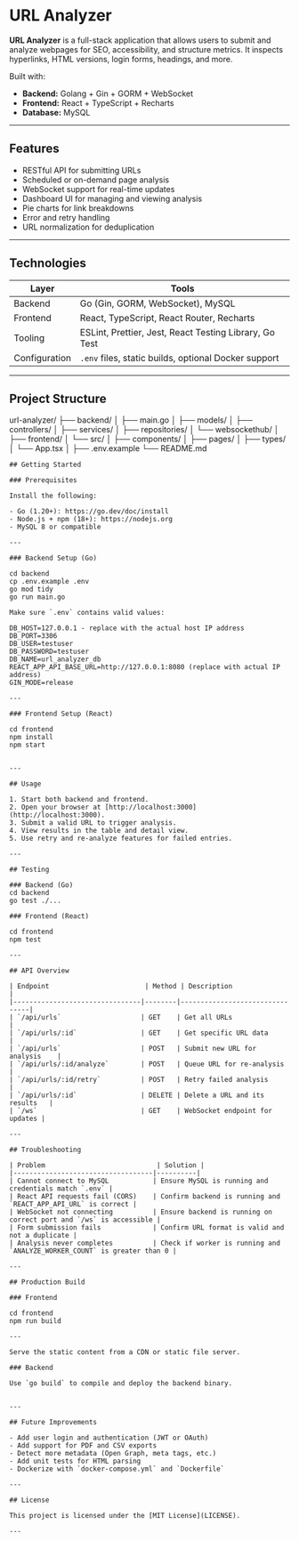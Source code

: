 # URL Analyzer

**URL Analyzer** is a full-stack application that allows users to submit and analyze webpages for SEO, accessibility, and structure metrics. It inspects hyperlinks, HTML versions, login forms, headings, and more.

Built with:

- **Backend:** Golang + Gin + GORM + WebSocket
- **Frontend:** React + TypeScript + Recharts
- **Database:** MySQL

---

## Features

- RESTful API for submitting URLs
- Scheduled or on-demand page analysis
- WebSocket support for real-time updates
- Dashboard UI for managing and viewing analysis
- Pie charts for link breakdowns
- Error and retry handling
- URL normalization for deduplication

---

## Technologies

| Layer        | Tools                                                    |
|--------------|----------------------------------------------------------|
| Backend      | Go (Gin, GORM, WebSocket), MySQL                         |
| Frontend     | React, TypeScript, React Router, Recharts                |
| Tooling      | ESLint, Prettier, Jest, React Testing Library, Go Test  |
| Configuration| `.env` files, static builds, optional Docker support     |

---

## Project Structure
url-analyzer/
├── backend/
│   ├── main.go
│   ├── models/
│   ├── controllers/
│   ├── services/
│   ├── repositories/
│   └── websockethub/
│
├── frontend/
│   └── src/
│       ├── components/
│       ├── pages/
│       ├── types/
│       └── App.tsx
│
├── .env.example
└── README.md

```
## Getting Started

### Prerequisites

Install the following:

- Go (1.20+): https://go.dev/doc/install
- Node.js + npm (18+): https://nodejs.org
- MySQL 8 or compatible

---

### Backend Setup (Go)

cd backend
cp .env.example .env
go mod tidy
go run main.go

Make sure `.env` contains valid values:

DB_HOST=127.0.0.1 - replace with the actual host IP address 
DB_PORT=3306
DB_USER=testuser
DB_PASSWORD=testuser
DB_NAME=url_analyzer_db
REACT_APP_API_BASE_URL=http://127.0.0.1:8080 (replace with actual IP address)
GIN_MODE=release

---

### Frontend Setup (React)

cd frontend
npm install
npm start


---

## Usage

1. Start both backend and frontend.
2. Open your browser at [http://localhost:3000](http://localhost:3000).
3. Submit a valid URL to trigger analysis.
4. View results in the table and detail view.
5. Use retry and re-analyze features for failed entries.

---

## Testing

### Backend (Go)
cd backend
go test ./...

### Frontend (React)

cd frontend
npm test

---

## API Overview

| Endpoint                        | Method | Description                    |
|--------------------------------|--------|--------------------------------|
| `/api/urls`                    | GET    | Get all URLs                   |
| `/api/urls/:id`                | GET    | Get specific URL data          |
| `/api/urls`                    | POST   | Submit new URL for analysis    |
| `/api/urls/:id/analyze`        | POST   | Queue URL for re-analysis      |
| `/api/urls/:id/retry`          | POST   | Retry failed analysis          |
| `/api/urls/:id`                | DELETE | Delete a URL and its results   |
| `/ws`                          | GET    | WebSocket endpoint for updates |

---

## Troubleshooting

| Problem                            | Solution |
|-----------------------------------|----------|
| Cannot connect to MySQL           | Ensure MySQL is running and credentials match `.env` |
| React API requests fail (CORS)    | Confirm backend is running and `REACT_APP_API_URL` is correct |
| WebSocket not connecting          | Ensure backend is running on correct port and `/ws` is accessible |
| Form submission fails             | Confirm URL format is valid and not a duplicate |
| Analysis never completes          | Check if worker is running and `ANALYZE_WORKER_COUNT` is greater than 0 |

---

## Production Build

### Frontend

cd frontend
npm run build

---

Serve the static content from a CDN or static file server.

### Backend

Use `go build` to compile and deploy the backend binary.


---

## Future Improvements

- Add user login and authentication (JWT or OAuth)
- Add support for PDF and CSV exports
- Detect more metadata (Open Graph, meta tags, etc.)
- Add unit tests for HTML parsing
- Dockerize with `docker-compose.yml` and `Dockerfile`

---

## License

This project is licensed under the [MIT License](LICENSE).

---


